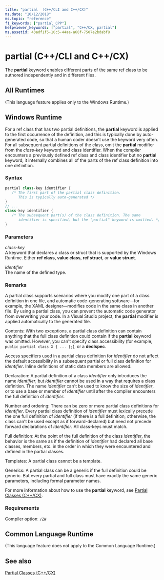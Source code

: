 ```yaml
---
title: "partial  (C++/CLI and C++/CX)"
ms.date: "10/12/2018"
ms.topic: "reference"
f1_keywords: ["partial_CPP"]
helpviewer_keywords: ["partial", "C++/CX, partial"]
ms.assetid: 43adf1f5-10c5-44aa-a66f-7507e2bdabf8
---
```

# partial  (C++/CLI and C++/CX)

The **partial** keyword enables different parts of the same ref class to be authored independently and in different files.

## All Runtimes

(This language feature applies only to the Windows Runtime.)

## Windows Runtime

For a ref class that has two partial definitions, the **partial** keyword is applied to the first occurrence of the definition, and this is typically done by auto-generated code, so that a human coder doesn’t use the keyword very often. For all subsequent partial definitions of the class, omit the **partial** modifier from the *class-key* keyword and class identifier. When the compiler encounters a previously defined ref class and class identifier but no **partial** keyword, it internally combines all of the parts of the ref class definition into one definition.

### Syntax

```cpp
partial class-key identifier {
   /* The first part of the partial class definition.
      This is typically auto-generated */
}
// ...
class-key identifier {
   /* The subsequent part(s) of the class definition. The same
      identifier is specified, but the "partial" keyword is omitted. */
}
```

### Parameters

*class-key*<br/>
A keyword that declares a class or struct that is supported by the Windows Runtime. Either **ref class**, **value class**, **ref struct**, or **value struct**.

*identifier*<br/>
The name of the defined type.

### Remarks

A partial class supports scenarios where you modify one part of a class definition in one file, and automatic code-generating software—for example, the XAML designer—modifies code in the same class in another file. By using a partial class, you can prevent the automatic code generator from overwriting your code. In a Visual Studio project, the **partial** modifier is applied automatically to the generated file.

Contents: With two exceptions, a partial class definition can contain anything that the full class definition could contain if the **partial** keyword was omitted. However, you can't specify class accessibility (for example, `public partial class X { ... };`),  or a **declspec**.

Access specifiers used in a partial class definition for *identifier* do not affect the default accessibility in a subsequent partial or full class definition for *identifier*. Inline definitions of static data members are allowed.

Declaration: A partial definition of a class *identifier* only introduces the name *identifier*, but *identifier* cannot be used in a way that requires a class definition. The name *identifier* can't be used to know the size of *identifier*, or to use a base or member of *identifier* until after the compiler encounters the full definition of *identifier*.

Number and ordering: There can be zero or more partial class definitions for *identifier*. Every partial class definition of *identifier* must lexically precede the one full definition of *identifier* (if there is a full definition; otherwise, the class can't be used except as if forward-declared) but need not precede forward declarations of *identifier*. All class-keys must match.

Full definition: At the point of the full definition of the class *identifier*, the behavior is the same as if the definition of *identifier* had declared all base classes, members, etc. in the order in which they were encountered and defined in the partial classes.

Templates: A partial class cannot be a template.

Generics: A partial class can be a generic if the full definition could be generic. But every partial and full class must have exactly the same generic parameters, including formal parameter names.

For more information about how to use the **partial** keyword, see [Partial Classes (C++/CX)](http://go.microsoft.com/fwlink/p/?LinkId=249023).

### Requirements

Compiler option: `/ZW`

## Common Language Runtime

(This language feature does not apply to the Common Language Runtime.)

## See also

[Partial Classes (C++/CX)](http://go.microsoft.com/fwlink/p/?LinkId=249023)
